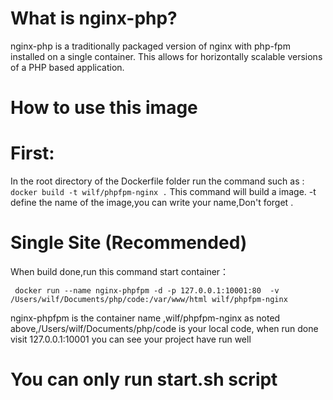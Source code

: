 # What is nginx-php?

nginx-php is a traditionally packaged version of nginx with php-fpm installed on a single container. This allows for horizontally scalable versions of a PHP based application.

# How to use this image
# First:
In the root directory of the Dockerfile folder run the command such as :
	`` docker build -t wilf/phpfpm-nginx . ``
This command will build a image. -t define the name of the image,you can write your name,Don't forget .


# Single Site (Recommended)
When build done,run this command start container：

     docker run --name nginx-phpfpm -d -p 127.0.0.1:10001:80  -v /Users/wilf/Documents/php/code:/var/www/html wilf/phpfpm-nginx

nginx-phpfpm is the container name ,wilf/phpfpm-nginx as noted above,/Users/wilf/Documents/php/code is your local code, when run done
visit 127.0.0.1:10001 you can see your project have run well

# You can  only run start.sh script 
